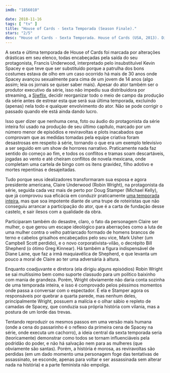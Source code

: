 ```yaml
---
imdb: "1856010"

date: 2018-11-16
tags: [ "tv" ]
title: "House of Cards - Sexta Temporada (Season Finale)."
stars: "2/5"
desc: "House of Cards - Sexta Temporada. House of Cards (USA, 2013). Dirigido por James Foley, Robin Wright, John David Coles, Carl Franklin, Tucker Gates, Tom Shankland, Alik Sakharov, Allen Coulter, David Fincher. Escrito por Beau Willimon, Andrew Davies, Michael Dobbs, Laura Eason, Bill Kennedy, Kate Barnow, Sam Forman, John Mankiewicz, Melissa James Gibson. Com Robin Wright (Claire Underwood), Michael Kelly (Doug Stamper), Diane Lane (Annette Shepherd), Campbell Scott (Mark Usher), Greg Kinnear (Bill Shepherd), Cody Fern (Duncan Shepherd), Derek Cecil (Seth Grayson). Bagunça, feminismo, política."
---
```

A sexta e última temporada de House of Cards foi marcada por alterações drásticas em seu elenco, todas encabeçadas pela saída do seu protagonista, Francis Underwood, interpretado pelo insubstituível Kevin Spacey e que teve que ser substituído porque a patrulha dos bons costumes estava de olho em um caso ocorrido há mais de 30 anos onde Spacey avançou sexualmente para cima de um jovem de 14 anos (algo assim; leia os jornais se quiser saber mais). Apesar do ator também ser o produtor executivo da série, isso não impediu sua distribuidora por streaming, a [Sjwflix](https://www.google.com.br/search?q=sjwflix&), decidir reorganizar todo o meio de campo da produção da série antes de estrear esta que será sua última temporada, excluindo (apenas) nela todo e qualquer envolvimento do ator. Não se pode corrigir o passado quando ele está ainda dando lucro.

Isso quer dizer que nenhuma cena, foto ou áudio do protagonista da série inteira foi usado na produção de seu último capítulo, marcado por um número menor de episódios e reviravoltas e plots inacabados que comprovam que as medidas tomadas pela equipe criativa foram desastrosas em respeito à série, tornando o que era um exemplo televisivo a ser seguido em um show de horrores narrativo. Praticamente nada faz sentido do começo ao fim, e todos os conflitos e tramas soam descartáveis, jogadas ao vento e até cheiram conflitos de novela mexicana, onde completam uma cartela de bingo com os itens gravidez, filho adotivo e mortes repentinas e desajeitadas.

Tudo porque seus idealizadores transformaram sua esposa e agora presidente americana, Claire Underwood (Robin Wright), na protagonista da série, seguida cada vez mais de perto por Doug Stamper (Michael Kelly), que já comprovou sua eficácia em conduzir praticamente [uma temporada inteira](/house-of-cards-season03), mas que soa impotente diante de uma trupe de roteiristas que não conseguiu arrancar a participação do ator, que é a carta de fundação desse castelo, e sair ilesos com a qualidade da obra.

Participaram também do desastre, claro, o fato da personagem Claire ser mulher, o que gerou um escape ideológico para aberrações como a luta de uma mulher contra o velho patriarcado formado de homens brancos de terno e cabelos grisalhos encabeçados pelo seu vice, Mark Usher (um Campbell Scott perdido), e o novo corporativista-vilão, o decrépito Bill Shepherd (o ótimo Greg Kinnear). Há também a figura indispensável de Diane Laine, que faz a irmã maquiavélica de Shepherd, e que levanta um pouco a moral de Claire ao ter uma adversária à altura.

Enquanto coadjuvante e diretora (ela dirigiu alguns episódios) Robin Wright se sai muitíssimo bem como suporte classudo para um político baixinho com mania de grandeza. Porém, Wright obviamente não daria conta sozinha de uma temporada inteira, e isso é comprovado pelos péssimos momentos onde passa a conversar com o espectador. É ela e Stamper agora os responsáveis por quebrar a quarta parede, mas nenhum deles, principalmente Wright, possuem a malícia e o olhar sábio e repleto de camadas de Spacey, que conduzia sua própria história com vilania, mas a postura de um lorde das trevas.

Tentando reproduzir os mesmos passos em uma versão mais humana (onde a cena do passarinho é o reflexo da primeira cena de Spacey na série, onde executa um cachorro), a ideia central da sexta temporada seria (teoricamente) demonstrar como todos se tornam influenciáveis pela podridão do poder, e não há salvação nem para as mulheres (que obviamente são santas). Porém, a história é morosa, as reviravoltas são perdidas (em um dado momento uma personagem foge das tentativas de assassinato, se esconde, apenas para voltar e ser assassinada sem alterar nada na história) e a parte feminista não empolga.
